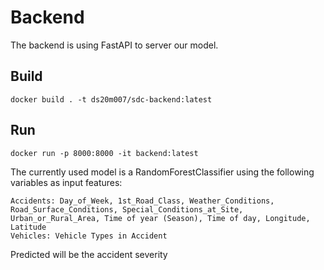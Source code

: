 # Backend

The backend is using FastAPI to server our model.

## Build

```
docker build . -t ds20m007/sdc-backend:latest     
```

## Run

```
docker run -p 8000:8000 -it backend:latest
```

The currently used model is a RandomForestClassifier using the following variables as input features:

	Accidents: Day_of_Week, 1st_Road_Class, Weather_Conditions, Road_Surface_Conditions, Special_Conditions_at_Site, Urban_or_Rural_Area, Time of year (Season), Time of day, Longitude, Latitude
	Vehicles: Vehicle Types in Accident

Predicted will be the accident severity
